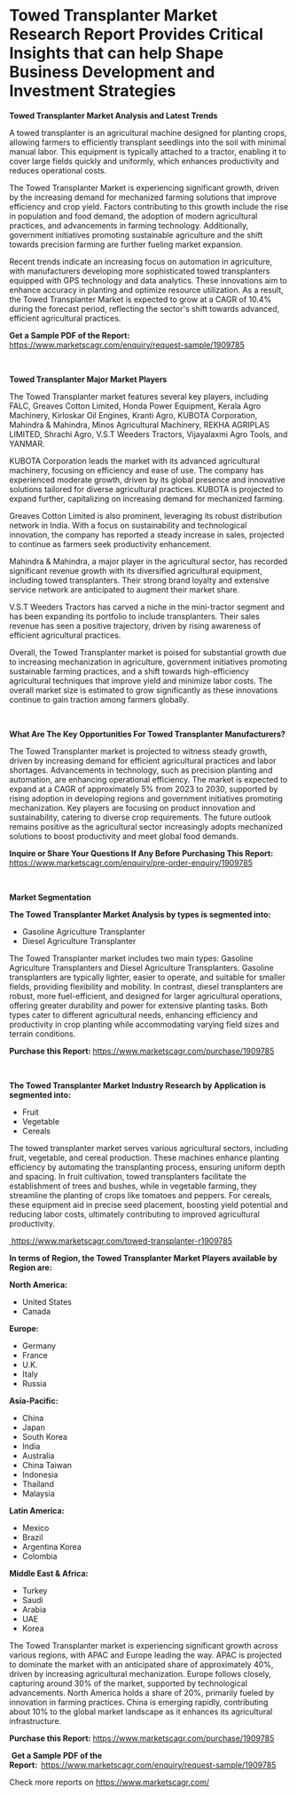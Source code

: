 <p><h1>Towed Transplanter Market Research Report Provides Critical Insights that can help Shape Business Development and Investment Strategies</h1></p><p><strong>Towed Transplanter Market Analysis and Latest Trends</strong></p>
<p><p>A towed transplanter is an agricultural machine designed for planting crops, allowing farmers to efficiently transplant seedlings into the soil with minimal manual labor. This equipment is typically attached to a tractor, enabling it to cover large fields quickly and uniformly, which enhances productivity and reduces operational costs. </p><p>The Towed Transplanter Market is experiencing significant growth, driven by the increasing demand for mechanized farming solutions that improve efficiency and crop yield. Factors contributing to this growth include the rise in population and food demand, the adoption of modern agricultural practices, and advancements in farming technology. Additionally, government initiatives promoting sustainable agriculture and the shift towards precision farming are further fueling market expansion.</p><p>Recent trends indicate an increasing focus on automation in agriculture, with manufacturers developing more sophisticated towed transplanters equipped with GPS technology and data analytics. These innovations aim to enhance accuracy in planting and optimize resource utilization. As a result, the Towed Transplanter Market is expected to grow at a CAGR of 10.4% during the forecast period, reflecting the sector's shift towards advanced, efficient agricultural practices.</p></p>
<p><strong>Get a Sample PDF of the Report:&nbsp;</strong> <a href="https://www.marketscagr.com/enquiry/request-sample/1909785?utm_campaign=2097&utm_medium=2&utm_source=Github&utm_content=ia&utm_term=01032025&utm_id=towed-transplanter">https://www.marketscagr.com/enquiry/request-sample/1909785</a></p>
<p>&nbsp;</p>
<p><strong>Towed Transplanter Major Market Players</strong></p>
<p><p>The Towed Transplanter market features several key players, including FALC, Greaves Cotton Limited, Honda Power Equipment, Kerala Agro Machinery, Kirloskar Oil Engines, Kranti Agro, KUBOTA Corporation, Mahindra & Mahindra, Minos Agricultural Machinery, REKHA AGRIPLAS LIMITED, Shrachi Agro, V.S.T Weeders Tractors, Vijayalaxmi Agro Tools, and YANMAR. </p><p>KUBOTA Corporation leads the market with its advanced agricultural machinery, focusing on efficiency and ease of use. The company has experienced moderate growth, driven by its global presence and innovative solutions tailored for diverse agricultural practices. KUBOTA is projected to expand further, capitalizing on increasing demand for mechanized farming.</p><p>Greaves Cotton Limited is also prominent, leveraging its robust distribution network in India. With a focus on sustainability and technological innovation, the company has reported a steady increase in sales, projected to continue as farmers seek productivity enhancement.</p><p>Mahindra & Mahindra, a major player in the agricultural sector, has recorded significant revenue growth with its diversified agricultural equipment, including towed transplanters. Their strong brand loyalty and extensive service network are anticipated to augment their market share.</p><p>V.S.T Weeders Tractors has carved a niche in the mini-tractor segment and has been expanding its portfolio to include transplanters. Their sales revenue has seen a positive trajectory, driven by rising awareness of efficient agricultural practices.</p><p>Overall, the Towed Transplanter market is poised for substantial growth due to increasing mechanization in agriculture, government initiatives promoting sustainable farming practices, and a shift towards high-efficiency agricultural techniques that improve yield and minimize labor costs. The overall market size is estimated to grow significantly as these innovations continue to gain traction among farmers globally.</p></p>
<p>&nbsp;</p>
<p><strong>What Are The Key Opportunities For Towed Transplanter Manufacturers?</strong></p>
<p><p>The Towed Transplanter market is projected to witness steady growth, driven by increasing demand for efficient agricultural practices and labor shortages. Advancements in technology, such as precision planting and automation, are enhancing operational efficiency. The market is expected to expand at a CAGR of approximately 5% from 2023 to 2030, supported by rising adoption in developing regions and government initiatives promoting mechanization. Key players are focusing on product innovation and sustainability, catering to diverse crop requirements. The future outlook remains positive as the agricultural sector increasingly adopts mechanized solutions to boost productivity and meet global food demands.</p></p>
<p><strong>Inquire or Share Your Questions If Any Before Purchasing This Report:</strong> <a href="https://www.marketscagr.com/enquiry/pre-order-enquiry/1909785?utm_campaign=2097&utm_medium=2&utm_source=Github&utm_content=ia&utm_term=01032025&utm_id=towed-transplanter">https://www.marketscagr.com/enquiry/pre-order-enquiry/1909785</a></p>
<p>&nbsp;</p>
<p><strong>Market Segmentation</strong></p>
<p><strong>The Towed Transplanter Market Analysis by types is segmented into:</strong></p>
<p><ul><li>Gasoline Agriculture Transplanter</li><li>Diesel Agriculture Transplanter</li></ul></p>
<p><p>The Towed Transplanter market includes two main types: Gasoline Agriculture Transplanters and Diesel Agriculture Transplanters. Gasoline transplanters are typically lighter, easier to operate, and suitable for smaller fields, providing flexibility and mobility. In contrast, diesel transplanters are robust, more fuel-efficient, and designed for larger agricultural operations, offering greater durability and power for extensive planting tasks. Both types cater to different agricultural needs, enhancing efficiency and productivity in crop planting while accommodating varying field sizes and terrain conditions.</p></p>
<p><strong>Purchase this Report:&nbsp;</strong><a href="https://www.marketscagr.com/purchase/1909785?utm_campaign=2097&utm_medium=2&utm_source=Github&utm_content=ia&utm_term=01032025&utm_id=towed-transplanter">https://www.marketscagr.com/purchase/1909785</a></p>
<p>&nbsp;</p>
<p><strong>The Towed Transplanter Market Industry Research by Application is segmented into:</strong></p>
<p><ul><li>Fruit</li><li>Vegetable</li><li>Cereals</li></ul></p>
<p><p>The towed transplanter market serves various agricultural sectors, including fruit, vegetable, and cereal production. These machines enhance planting efficiency by automating the transplanting process, ensuring uniform depth and spacing. In fruit cultivation, towed transplanters facilitate the establishment of trees and bushes, while in vegetable farming, they streamline the planting of crops like tomatoes and peppers. For cereals, these equipment aid in precise seed placement, boosting yield potential and reducing labor costs, ultimately contributing to improved agricultural productivity.</p></p>
<p><a href="https://www.marketscagr.com/towed-transplanter-r1909785?utm_campaign=2097&utm_medium=2&utm_source=Github&utm_content=ia&utm_term=01032025&utm_id=towed-transplanter">&nbsp;https://www.marketscagr.com/towed-transplanter-r1909785</a></p>
<p><strong>In terms of Region, the Towed Transplanter Market Players available by Region are:</strong></p>
<p>
    <p> <strong> North America: </strong>
        <ul>
            <li>United States</li>
            <li>Canada</li>
        </ul>
        </p> 
    <p> <strong> Europe: </strong>
        <ul>
            <li>Germany</li>
            <li>France</li>
            <li>U.K.</li>
            <li>Italy</li>
            <li>Russia</li>
        </ul>
        </p> 
    <p> <strong> Asia-Pacific: </strong>
        <ul>
            <li>China</li>
            <li>Japan</li>
            <li>South Korea</li>
            <li>India</li>
            <li>Australia</li>
            <li>China Taiwan</li>
            <li>Indonesia</li>
            <li>Thailand</li>
            <li>Malaysia</li>
        </ul>
        </p> 
    <p> <strong> Latin America: </strong>
        <ul>
            <li>Mexico</li>
            <li>Brazil</li>
            <li>Argentina Korea</li>
            <li>Colombia</li>
        </ul>
        </p> 
    <p> <strong> Middle East & Africa: </strong>
        <ul>
            <li>Turkey</li>
            <li>Saudi</li>
            <li>Arabia</li>
            <li>UAE</li>
            <li>Korea</li>
        </ul>
    </p>
    </p>
<p><p>The Towed Transplanter market is experiencing significant growth across various regions, with APAC and Europe leading the way. APAC is projected to dominate the market with an anticipated share of approximately 40%, driven by increasing agricultural mechanization. Europe follows closely, capturing around 30% of the market, supported by technological advancements. North America holds a share of 20%, primarily fueled by innovation in farming practices. China is emerging rapidly, contributing about 10% to the global market landscape as it enhances its agricultural infrastructure.</p></p>
<p><strong>Purchase this Report: </strong><a href="https://www.marketscagr.com/purchase/1909785?utm_campaign=2097&utm_medium=2&utm_source=Github&utm_content=ia&utm_term=01032025&utm_id=towed-transplanter">https://www.marketscagr.com/purchase/1909785</a></p>
<p>&nbsp;<strong>Get a Sample PDF of the Report:&nbsp;&nbsp;</strong><a href="https://www.marketscagr.com/enquiry/request-sample/1909785?utm_campaign=2097&utm_medium=2&utm_source=Github&utm_content=ia&utm_term=01032025&utm_id=towed-transplanter">https://www.marketscagr.com/enquiry/request-sample/1909785</a></p>
<p><strong></strong></p>
<p>Check more reports on <a href="https://www.marketscagr.com/?utm_campaign=2097&utm_medium=2&utm_source=Github&utm_content=ia&utm_term=01032025&utm_id=towed-transplanter">https://www.marketscagr.com/</a></p>